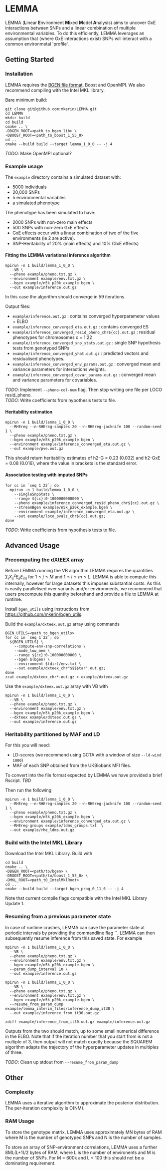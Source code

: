 # LEMMA

LEMMA (**L**inear **E**nvironment **M**ixed **M**odel **A**nalysis) aims to uncover GxE interactions between SNPs and a linear combination of multiple environmental variables. To do this efficiently, LEMMA leverages an assumption that (where GxE interactions exist) SNPs will interact with a common environmetal 'profile'.

## Getting Started
### Installation
LEMMA requires the [BGEN file format](https://bitbucket.org/gavinband/bgen/src/default/), Boost and OpenMPI. We also recommend compiling with the Intel MKL library.

Bare minimum build:
```
git clone git@github.com:mkerin/LEMMA.git
cd LEMMA
mkdir build
cd build
cmake .. \
-DBGEN_ROOT=<path_to_bgen_lib> \
-DBOOST_ROOT=<path_to_boost_1_55_0>
cd ..
cmake --build build --target lemma_1_0_0 -- -j 4
```

*TODO*: Make OpenMPI optional?

### Example usage
The `example` directory contains a simulated dataset with:
- 5000 individuals
- 20,000 SNPs
- 5 environmental variables
- a simulated phenotype

The phenotype has been simulated to have:
- 2000 SNPs with non-zero main effects
- 500 SNPs with non-zero GxE effects
- GxE effects occur with a linear combination of two of the five environments (ie 2 are active).
- SNP-Heritability of 20% (main effects) and 10% (GxE effects)

#### Fitting the LEMMA variational inference algorithm
```
mpirun -n 1 build/lemma_1_0_0 \
  --VB \
  --pheno example/pheno.txt.gz \
  --environment example/env.txt.gz \
  --bgen example/n5k_p20k_example.bgen \
  --out example/inference.out.gz
```
In this case the algorithm should converge in 59 iterations.

Output files:
- `example/inference.out.gz` : contains converged hyperparameter values + ELBO
- `example/inference_converged_eta.out.gz` : contains converged ES
- `example/inference_converged_resid_pheno_chr${cc}.out.gz` : residual phenotypes for chromosomes c = 1:22
- `example/inference_converged_snp_stats.out.gz` : single SNP hypothesis tests from genotyped SNPs
- `example/inference_converged_yhat.out.gz` : predicted vectors and residualised phenotypes.
- `example/inference_converged_env_params.out.gz` : converged mean and variance parameters for interactions weights.
- `example/inference_converged_covar_params.out.gz` : converged mean and variance parameters for covariables.

*TODO*: Implement `--pheno-col-num` flag. Then stop writing one file per LOCO resid_pheno.  
*TODO*: Write coefficients from hypothesis tests to file.

#### Heritability estimation
```
mpirun -n 1 build/lemma_1_0_0 \
  --RHEreg --n-RHEreg-samples 20 --n-RHEreg-jacknife 100 --random-seed 1 \
  --pheno example/pheno.txt.gz \
  --bgen example/n5k_p20k_example.bgen \
  --environment example/inference_converged_eta.out.gz \
  --out example/pve.out.gz
```
This should return heritability estimates of h2-G = 0.23 (0.032) and h2-GxE = 0.08 (0.016), where the value in brackets is the standard error.


#### Association testing with imputed SNPs
```
for cc in `seq 1 22`; do
  mpirun -n 1 build/lemma_1_0_0 \
    --singleSnpStats \
    --range ${cc}:0-1000000000000 \
    --pheno example/inference_converged_resid_pheno_chr${cc}.out.gz \
    --streamBgen example/n5k_p20k_example.bgen \
    --environment example/inference_converged_eta.out.gz \
    --out example/loco_pvals_chr${cc}.out.gz;
done
```
*TODO*: Write coefficients from hypothesis tests to file.

## Advanced Usage

### Precomputing the dXtEEX array
Before LEMMA running the VB algorithm LEMMA requires the quantities $\sum_i X_{ij}^2 E_{il} E_{im}$ for $1 \le j \le M$ and $1 \le l \le m \le L$. LEMMA is able to compute this internally, however for large datasets this imposes substantial costs. As this is easily parallelised over variants and/or environments, we recommend that users precompute this quantity beforehand and provide a file to LEMMA at runtime.

Install `bgen_utils` using instructions from <https://github.com/mkerin/bgen_utils>.

Build the `example/dxteex.out.gz` array using commands
```
BGEN_UTILS=<path_to_bgen_utils>
for cc in `seq 1 22`; do
  ${BGEN_UTILS} \
    --compute-env-snp-correlations \
    --mode_low_mem \
    --range ${cc}:0-100000000000 \
    --bgen $(bgen) \
    --environment $(dir)/env.txt \
    --out example/dxteex_chr"$$$$tar".out.gz;
done
zcat example/dxteex_chr*.out.gz > example/dxteex.out.gz
```

Use the `example/dxteex.out.gz` array with VB with
```
mpirun -n 1 build/lemma_1_0_0 \
  --VB \
  --pheno example/pheno.txt.gz \
  --environment example/env.txt.gz \
  --bgen example/n5k_p20k_example.bgen \
  --dxteex example/dxteex.out.gz \
  --out example/inference.out.gz
```

### Heritability partitioned by MAF and LD
For this you will need:
- LD-scores (we recommend using GCTA with a window of size `--ld-wind 1000`)
- MAF of each SNP obtained from the UKBiobank MFI files.

To convert into the file format expected by LEMMA we have provided a brief Rscript.
*TBD*

Then run the following
```
mpirun -n 1 build/lemma_1_0_0 \
  --RHEreg --n-RHEreg-samples 20 --n-RHEreg-jacknife 100 --random-seed 1 \
  --pheno example/pheno.txt.gz \
  --bgen example/n5k_p20k_example.bgen \
  --environment example/inference_converged_eta.out.gz \
  --RHEreg-groups example/ldms_groups.txt  \
  --out example/rhe_ldms.out.gz
```

### Build with the Intel MKL Library
Download the Intel MKL Library. Build with

```
cd build
cmake .. \
-DBGEN_ROOT=<path/to/bgen> \
-DBOOST_ROOT=<path/to/boost_1_55_0> \
-DMKL_ROOT=<path_t0_IntelMklRoot>
cd ..
cmake --build build --target bgen_prog_0_11_6 -- -j 4
```

Note that current compile flags compatible with the Intel MKL Library Update 1.

### Resuming from a previous parameter state
In case of runtime crashes, LEMMA can save the parameter state at periodic intervals by providing the commandline flag ``. LEMMA can then subsequently resume inference from this saved state. For example
```
mpirun -n 1 build/lemma_1_0_0 \
  --VB \
  --pheno example/pheno.txt.gz \
  --environment example/env.txt.gz \
  --bgen example/n5k_p20k_example.bgen \
  --param_dump_interval 10 \
  --out example/inference.out.gz

mpirun -n 1 build/lemma_1_0_0 \
  --VB \
  --pheno example/pheno.txt.gz \
  --environment example/env.txt.gz \
  --bgen example/n5k_p20k_example.bgen \
  --resume_from_param_dump example/lemma_interim_files/inference_dump_it30 \
  --out example/inference_from_it30.out.gz

zdiff example/inference_from_it30.out.gz example/inference.out.gz
```
Outputs from the two should match, up to some small numerical difference in the ELBO. Note that if the iteration number that you start from is not a multiple of 3, then output will not match exactly because the SQUAREM algorithm adapts the trajectory of the hyperparameter updates in multiples of three.

*TODO*: Clean up stdout from `--resume_from_param_dump`

## Other
### Complexity
LEMMA uses a iterative algorithm to approximate the posterior distribution. The per-iteration complexity is O(NM).

### RAM Usage
To store the genotype matrix, LEMMA uses approximately MN bytes of RAM where M is the number of genotyped SNPs and N is the number of samples.

To store an array of SNP-environment correlations, LEMMA uses a further 8ML(L+1)/2 bytes of RAM, where L is the number of environents and M is the number of SNPs. For M = 600k and L < 100 this should not be a dominating requirement.
